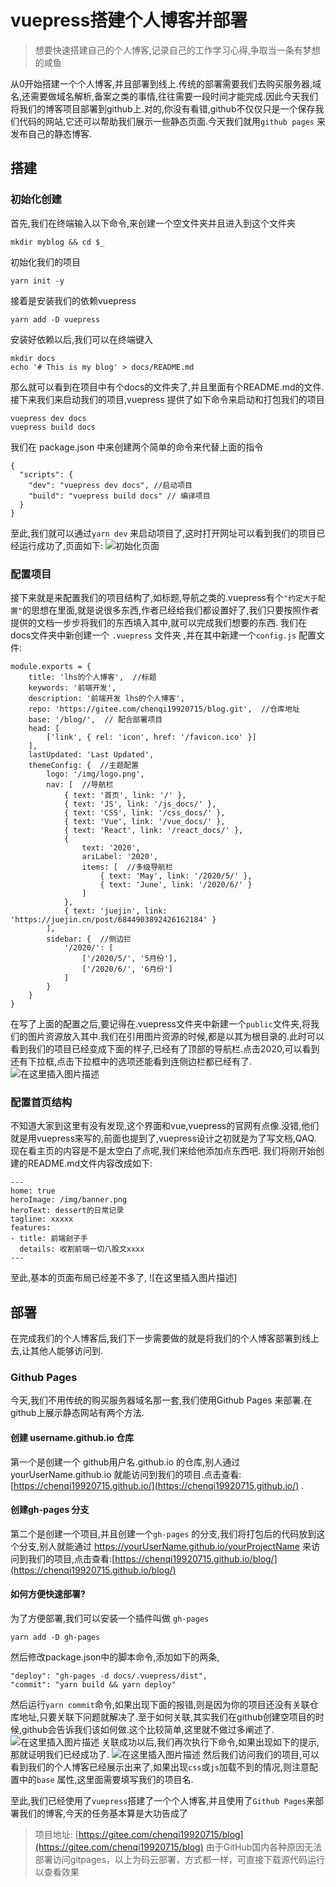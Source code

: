 # vuepress搭建个人博客并部署

> 想要快速搭建自己的个人博客,记录自己的工作学习心得,争取当一条有梦想的咸鱼

从0开始搭建一个个人博客,并且部署到线上.传统的部署需要我们去购买服务器,域名,还需要做域名解析,备案之类的事情,往往需要一段时间才能完成.因此今天我们将我们的博客项目部署到github上.对的,你没有看错,github不仅仅只是一个保存我们代码的网站,它还可以帮助我们展示一些静态页面.今天我们就用`github pages` 来发布自己的静态博客.

## 搭建
### 初始化创建
首先,我们在终端输入以下命令,来创建一个空文件夹并且进入到这个文件夹
```
mkdir myblog && cd $_
```
初始化我们的项目
```
yarn init -y
```
接着是安装我们的依赖vuepress
```
yarn add -D vuepress
```
安装好依赖以后,我们可以在终端键入
```
mkdir docs
echo '# This is my blog' > docs/README.md
```
那么就可以看到在项目中有个docs的文件夹了,并且里面有个README.md的文件.
接下来我们来启动我们的项目,vuepress 提供了如下命令来启动和打包我们的项目
```
vuepress dev docs
vuepress build docs
```
我们在 package.json 中来创建两个简单的命令来代替上面的指令
```
{
  "scripts": {
    "dev": "vuepress dev docs", //启动项目
    "build": "vuepress build docs" // 编译项目
  }
}
```
至此,我们就可以通过``yarn dev`` 来启动项目了,这时打开网址可以看到我们的项目已经运行成功了,页面如下:
![初始化页面](https://img-blog.csdnimg.cn/2020050311021242.png?x-oss-process=image/watermark,type_ZmFuZ3poZW5naGVpdGk,shadow_10,text_aHR0cHM6Ly9ibG9nLmNzZG4ubmV0L21vZ3V6aGFsZQ==,size_16,color_FFFFFF,t_70)
### 配置项目
接下来就是来配置我们的项目结构了,如标题,导航之类的.vuepress有个`"约定大于配置"`的思想在里面,就是说很多东西,作者已经给我们都设置好了,我们只要按照作者提供的文档一步步将我们的东西填入其中,就可以完成我们想要的东西.
我们在docs文件夹中新创建一个 `.vuepress` 文件夹 ,并在其中新建一个`config.js` 配置文件:
```
module.exports = {
    title: 'lhs的个人博客',  //标题
    keywords: '前端开发',
    description: '前端开发 lhs的个人博客',
    repo: 'https://gitee.com/chenqi19920715/blog.git',  //仓库地址
    base: '/blog/',  // 配合部署项目
    head: [
        ['link', { rel: 'icon', href: '/favicon.ico' }]
    ],
    lastUpdated: 'Last Updated',
    themeConfig: {  //主题配置
        logo: '/img/logo.png',
        nav: [  //导航栏
            { text: '首页', link: '/' },
            { text: 'JS', link: '/js_docs/' },
            { text: 'CSS', link: '/css_docs/' },
            { text: 'Vue', link: '/vue_docs/' },
            { text: 'React', link: '/react_docs/' },
            {
                text: '2020',
                ariLabel: '2020',
                items: [  //多级导航栏
                    { text: 'May', link: '/2020/5/' },
                    { text: 'June', link: '/2020/6/' }
                ]
            },
            { text: 'juejin', link: 'https://juejin.cn/post/6844903892426162184' }
        ],
        sidebar: {  //侧边拦
            '/2020/': [
                ['/2020/5/', '5月份'],
                ['/2020/6/', '6月份']
            ]
        }
    }
}
```
在写了上面的配置之后,要记得在.vuepress文件夹中新建一个`public`文件夹,将我们的图片资源放入其中.我们在引用图片资源的时候,都是以其为根目录的.此时可以看到我们的项目已经变成下面的样子,已经有了顶部的导航栏.点击2020,可以看到还有下拉框,点击下拉框中的选项还能看到连侧边栏都已经有了.
![在这里插入图片描述](https://img-blog.csdnimg.cn/20200503111454223.png?x-oss-process=image/watermark,type_ZmFuZ3poZW5naGVpdGk,shadow_10,text_aHR0cHM6Ly9ibG9nLmNzZG4ubmV0L21vZ3V6aGFsZQ==,size_16,color_FFFFFF,t_70)

### 配置首页结构
不知道大家到这里有没有发现,这个界面和vue,vuepress的官网有点像.没错,他们就是用vuepress来写的,前面也提到了,vuepress设计之初就是为了写文档,QAQ.
现在看主页的内容是不是太空白了点呢,我们来给他添加点东西吧.
我们将刚开始创建的README.md文件内容改成如下:
```
---
home: true
heroImage: /img/banner.png
heroText: dessert的日常记录
tagline: xxxxx
features:
- title: 前端刽子手
  details: 收割前端一切八股文xxxx
---
```
至此,基本的页面布局已经差不多了,
![在这里插入图片描述]


## 部署
在完成我们的个人博客后,我们下一步需要做的就是将我们的个人博客部署到线上去,让其他人能够访问到.
### Github Pages
今天,我们不用传统的购买服务器域名那一套,我们使用Github Pages 来部署.在github上展示静态网站有两个方法.
#### 创建 username.github.io 仓库
第一个是创建一个 github用户名.github.io 的仓库,别人通过 yourUserName.github.io 就能访问到我们的项目.点击查看:[https://chenqi19920715.github.io/](https://chenqi19920715.github.io/)
.
#### 创建gh-pages 分支
第二个是创建一个项目,并且创建一个`gh-pages` 的分支,我们将打包后的代码放到这个分支,别人就能通过  https://yourUserName.github.io/yourProjectName 来访问到我们的项目,点击查看:[https://chenqi19920715.github.io/blog/](https://chenqi19920715.github.io/blog/)

####  如何方便快速部署?
为了方便部署,我们可以安装一个插件叫做 `gh-pages` 
```
yarn add -D gh-pages
```
然后修改package.json中的脚本命令,添加如下的两条,
```
"deploy": "gh-pages -d docs/.vuepress/dist",
"commit": "yarn build && yarn deploy"
```

然后运行`yarn commit`命令,如果出现下面的报错,则是因为你的项目还没有关联仓库地址,只要关联下问题就解决了.至于如何关联,其实我们在github创建空项目的时候,github会告诉我们该如何做.这个比较简单,这里就不做过多阐述了.
![在这里插入图片描述](https://img-blog.csdnimg.cn/2020050312364494.png)
关联成功以后,我们再次执行下命令,如果出现如下的提示,那就证明我们已经成功了.
![在这里插入图片描述](https://img-blog.csdnimg.cn/20200503124658542.png)
然后我们访问我们的项目,可以看到我们的个人博客已经展示出来了,如果出现`css`或`js`加载不到的情况,则注意配置中的`base` 属性,这里面需要填写我们的项目名.

至此,我们已经使用了`vuepress`搭建了一个个人博客,并且使用了`Github Pages`来部署我们的博客,今天的任务基本算是大功告成了

>项目地址: [https://gitee.com/chenqi19920715/blog](https://gitee.com/chenqi19920715/blog)
由于GitHub国内各种原因无法部署访问gitpages，以上为码云部署，方式都一样，可直接下载源代码运行以查看效果